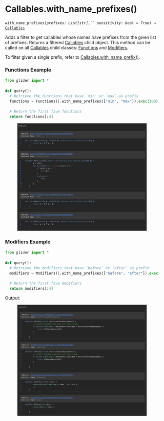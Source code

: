 # Callables.with\_name\_prefixes()

`with_name_prefixes(`_`prefixes: List[str]`_`,`` `_`sensitivity: bool = True`_`) →` [`Callables`](./)

Adds a filter to get callables whose names have prefixes from the given list of prefixes. Returns a filtered [Callables](./) child object. This method can be called on all [Callables](./) child classes: [Functions](functions/) and [Modifiers](modifiers/).

To filter given a single prefix, refer to [Callables.with\_name\_prefix()](callables.with_name_prefix.md).

### Functions Example

```python
from glider import *

def query():
  # Retrieve the functions that have `min` or `max` as prefix
  functions = Functions().with_name_prefixes(["min", "max"]).exec(100)

  # Return the first five functions
  return functions[:4]
```

<figure><img src="../../.gitbook/assets/image (4) (1) (1) (1) (1) (1) (1).png" alt=""><figcaption></figcaption></figure>

### Modifiers Example

```python
from glider import *

def query():
  # Retrieve the modifiers that have `before` or `after` as prefix
  modifiers = Modifiers().with_name_prefixes(["before", "after"]).exec(100)

  # Return the first five modifiers
  return modifiers[:4]
```

Output:

<figure><img src="../../.gitbook/assets/image (1) (1) (1) (1) (1) (1) (1) (1) (1) (1) (1) (1) (1).png" alt=""><figcaption></figcaption></figure>
